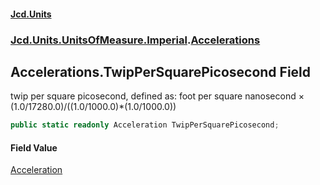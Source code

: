 #### [Jcd.Units](index.md 'index')
### [Jcd.Units.UnitsOfMeasure.Imperial](Jcd.Units.UnitsOfMeasure.Imperial.md 'Jcd.Units.UnitsOfMeasure.Imperial').[Accelerations](Accelerations.md 'Jcd.Units.UnitsOfMeasure.Imperial.Accelerations')

## Accelerations.TwipPerSquarePicosecond Field

twip per square picosecond, defined as: foot per square nanosecond × (1.0/17280.0)/((1.0/1000.0)*(1.0/1000.0))

```csharp
public static readonly Acceleration TwipPerSquarePicosecond;
```

#### Field Value
[Acceleration](Acceleration.md 'Jcd.Units.UnitTypes.Acceleration')